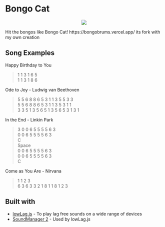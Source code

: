 # Bongo Cat
<p align="center">
  <a href="#">
    <img src="https://bongo.cat/meta/thumbnail.png">
  </a>  
</p>
Hit the bongos like Bongo Cat! https://bongobrums.vercel.app/ its fork with my own creation



## Song Examples
Happy Birthday to You
> 1 1 3 1 6 5\
1 1 3 1 8 6

Ode to Joy - Ludwig van Beethoven
> 5 5 6 8 8 6 5 3 1 1 3 5 5 3 3\
5 5 6 8 8 6 5 3 1 1 3 5 3 1 1\
3 3 5 1 3 5 6 5 1 3 5 6 5 3 1 3 1

In the End - Linkin Park
> 3 0 0 6 5 5 5 5 6 3\
0 0 6 5 5 5 5 6 3\
C\
Space\
0 0 6 5 5 5 5 6 3\
0 0 6 5 5 5 5 6 3\
C

Come as You Are - Nirvana
> 1 1 2 3\
6 3 6 3 3 2 1 8 1 1 8 1 2 3




## Built with
- [lowLag.js](https://lowlag.alienbill.com/) - To play lag free sounds on a wide range of devices
- [SoundManager 2](http://www.schillmania.com/projects/soundmanager2/) - Used by lowLag.js



